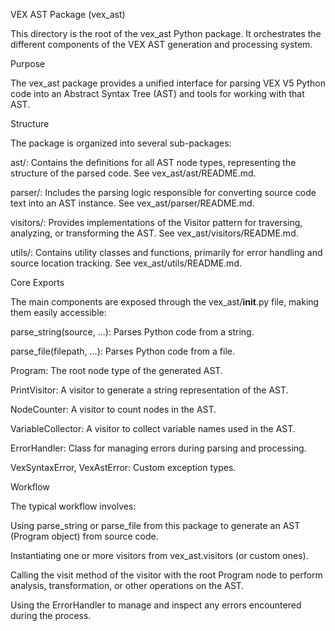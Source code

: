 VEX AST Package (vex_ast)

This directory is the root of the vex_ast Python package. It orchestrates the different components of the VEX AST generation and processing system.

Purpose

The vex_ast package provides a unified interface for parsing VEX V5 Python code into an Abstract Syntax Tree (AST) and tools for working with that AST.

Structure

The package is organized into several sub-packages:

ast/: Contains the definitions for all AST node types, representing the structure of the parsed code. See vex_ast/ast/README.md.

parser/: Includes the parsing logic responsible for converting source code text into an AST instance. See vex_ast/parser/README.md.

visitors/: Provides implementations of the Visitor pattern for traversing, analyzing, or transforming the AST. See vex_ast/visitors/README.md.

utils/: Contains utility classes and functions, primarily for error handling and source location tracking. See vex_ast/utils/README.md.

Core Exports

The main components are exposed through the vex_ast/__init__.py file, making them easily accessible:

parse_string(source, ...): Parses Python code from a string.

parse_file(filepath, ...): Parses Python code from a file.

Program: The root node type of the generated AST.

PrintVisitor: A visitor to generate a string representation of the AST.

NodeCounter: A visitor to count nodes in the AST.

VariableCollector: A visitor to collect variable names used in the AST.

ErrorHandler: Class for managing errors during parsing and processing.

VexSyntaxError, VexAstError: Custom exception types.

Workflow

The typical workflow involves:

Using parse_string or parse_file from this package to generate an AST (Program object) from source code.

Instantiating one or more visitors from vex_ast.visitors (or custom ones).

Calling the visit method of the visitor with the root Program node to perform analysis, transformation, or other operations on the AST.

Using the ErrorHandler to manage and inspect any errors encountered during the process.
